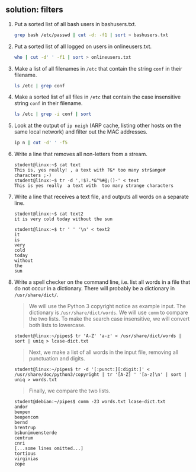 ## solution: filters

1. Put a sorted list of all bash users in bashusers.txt.

    ```bash
    grep bash /etc/passwd | cut -d: -f1 | sort > bashusers.txt
    ```

2. Put a sorted list of all logged on users in onlineusers.txt.

    ```bash
    who | cut -d' ' -f1 | sort > onlineusers.txt
    ```

3. Make a list of all filenames in `/etc` that contain the string `conf` in their filename.

    ```bash
    ls /etc | grep conf
    ```

4. Make a sorted list of all files in `/etc` that contain the case insensitive string `conf` in their filename.

    ```bash
    ls /etc | grep -i conf | sort
    ```

5. Look at the output of `ip neigh` (ARP cache, listing other hosts on the same local network) and filter out the MAC addresses.

    ```bash
    ip n | cut -d' ' -f5
    ```

6. Write a line that removes all non-letters from a stream.

    ```console
    student@linux:~$ cat text
    This is, yes really! , a text with ?&* too many str$ange# characters ;-)
    student@linux:~$ tr -d ',!$?.*&^%#@;()-' < text
    This is yes really  a text with  too many strange characters
    ```

7. Write a line that receives a text file, and outputs all words on a separate line.

    ```console
    student@linux:~$ cat text2 
    it is very cold today without the sun

    student@linux:~$ tr ' ' '\n' < text2
    it
    is
    very
    cold
    today
    without
    the
    sun
    ```

8. Write a spell checker on the command line, i.e. list all words in a file that do not occur in a dictionary. There will probably be a dictionary in `/usr/share/dict/`.

    > We will use the Python 3 copyright notice as example input. The dictionary is `/usr/share/dict/words`. We will use `comm` to compare the two lists. To make the search case insensitive, we will convert both lists to lowercase.

    ```console
    student@linux:~/pipes$ tr 'A-Z' 'a-z' < /usr/share/dict/words | sort | uniq > lcase-dict.txt
    ```

    > Next, we make a list of all words in the input file, removing all punctuation and digits.

    ```console
    student@linux:~/pipes$ tr -d '[:punct:][:digit:]' < /usr/share/doc/python3/copyright | tr '[A-Z] ' '[a-z]\n' | sort | uniq > words.txt
    ```

    > Finally, we compare the two lists.

    ```console
    student@debian:~/pipes$ comm -23 words.txt lcase-dict.txt
    andor
    beopen
    beopencom
    bernd
    brentrup
    bsbunimuensterde
    centrum
    cnri
    [...some lines omitted...]
    tortious
    virginias
    zope
    ```

